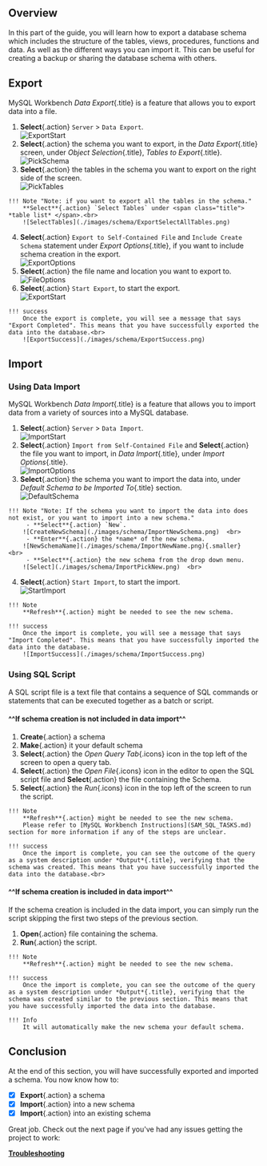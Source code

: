 ## Overview

In this part of the guide, you will learn how to export a database schema which includes the structure of the tables, views, procedures, functions and data. As well as the different ways you can import it. This can be useful for creating a backup or sharing the database schema with others.

## Export
MySQL Workbench *Data Export*{.title} is a feature that allows you to export data into a file.
>
1. **Select**{.action} `Server` > `Data Export`.  
![ExportStart](./images/schema/ExportStart.png)  <br>
2. **Select**{.action} the schema you want to export, in the *Data Export*{.title} screen, under *Object Selection*{.title}, *Tables to Export*{.title}.  
![PickSchema](./images/schema/ExportPickSchema.png)  <br>
3. **Select**{.action} the tables in the schema you want to export on the right side of the screen.  
![PickTables](./images/schema/ExportPickTables.png)
>
    !!! Note "Note: if you want to export all the tables in the schema."
        **Select**{.action} `Select Tables` under <span class="title"> *table list* </span>.<br>
        ![SelectTables](./images/schema/ExportSelectAllTables.png)
>
4. **Select**{.action} `Export to Self-Contained File` and `Include Create Schema` statement under *Export Options*{.title}, if you want to include schema creation in the export.  
![ExportOptions](./images/schema/ExportOptions.png)  <br>
5. **Select**{.action} the file name and location you want to export to.  
![FileOptions](./images/schema/ExportDestination.png)  <br>
6. **Select**{.action} `Start Export`, to start the export.  
![ExportStart](./images/schema/ExportStartExport.png)  <br>
>
    !!! success
        Once the export is complete, you will see a message that says "Export Completed". This means that you have successfully exported the data into the database.<br>
        ![ExportSuccess](./images/schema/ExportSuccess.png)

## Import

### Using Data Import
MySQL Workbench *Data Import*{.title} is a feature that allows you to import data from a variety of sources into a MySQL database.
>
1. **Select**{.action} `Server` > `Data Import`.  
![ImportStart](./images/schema/ImportStart.png)  
2. **Select**{.action} `Import from Self-Contained File` and **Select**{.action} the file you want to import, in *Data Import*{.title}, under *Import Options*{.title}.  
![ImportOptions](./images/schema/ImportOptions.png)
3. **Select**{.action} the schema you want to import the data into, under *Default Schema to be Imported To*{.title} section.  
![DefaultSchema](./images/schema/ImportDestination.png)  <br>
>
    !!! Note "Note: If the schema you want to import the data into does not exist, or you want to import into a new schema."
         - **Select**{.action} `New`.  
        ![CreateNewSchema](./images/schema/ImportNewSchema.png)  <br>
         - **Enter**{.action} the *name* of the new schema.  
        ![NewSchemaName](./images/schema/ImportNewName.png){.smaller}  <br>
         - **Select**{.action} the new schema from the drop down menu.  
        ![Select](./images/schema/ImportPickNew.png)  <br>
>
4. **Select**{.action} `Start Import`, to start the import.  
![StartImport](./images/schema/ImportStartImport.png)  <br>
>
    !!! Note
        **Refresh**{.action} might be needed to see the new schema.
>
    !!! success
        Once the import is complete, you will see a message that says "Import Completed". This means that you have successfully imported the data into the database.  
        ![ImportSuccess](./images/schema/ImportSuccess.png)

### Using SQL Script

A SQL script file is a text file that contains a sequence of SQL commands or statements that can be executed together as a batch or script.

#### ^^If schema creation is not included in data import^^
>
1. **Create**{.action} a schema
2. **Make**{.action} it your default schema
3. **Select**{.action} the *Open Query Tab*{.icons} icon in the top left of the screen to open a query tab.
4. **Select**{.action} the *Open File*{.icons} icon in the editor to open the SQL script file and **Select**{.action} the file containing the Schema.
5. **Select**{.action} the *Run*{.icons} icon in the top left of the screen to run the script.  
>
    !!! Note
        **Refresh**{.action} might be needed to see the new schema.  
        Please refer to [MySQL Workbench Instructions](SAM_SQL_TASKS.md) section for more information if any of the steps are unclear.
>
    !!! success
        Once the import is complete, you can see the outcome of the query as a system description under *Output*{.title}, verifying that the schema was created. This means that you have successfully imported the data into the database.<br>

#### ^^If schema creation is included in data import^^

If the schema creation is included in the data import, you can simply run the script skipping the first two steps of the previous section.
>
1. **Open**{.action} file containing the schema.
2. **Run**{.action} the script.
>
    !!! Note
        **Refresh**{.action} might be needed to see the new schema.
>
    !!! success
        Once the import is complete, you can see the outcome of the query as a system description under *Output*{.title}, verifying that the schema was created similar to the previous section. This means that you have successfully imported the data into the database.
>
    !!! Info
        It will automatically make the new schema your default schema.

## Conclusion

At the end of this section, you will have successfully exported and imported a schema. You now know how to:
>
- [x] **Export**{.action} a schema
- [x] **Import**{.action} into a new schema
- [x] **Import**{.action} into an existing schema

Great job. Check out the next page if you've had any issues getting the project to work:

**[Troubleshooting](Troubleshooting.md)**
